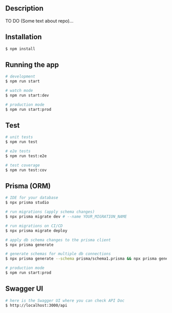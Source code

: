 
## Description

TO DO (Some text about repo)...

## Installation

```bash
$ npm install
```

## Running the app

```bash
# development
$ npm run start

# watch mode
$ npm run start:dev

# production mode
$ npm run start:prod
```

## Test

```bash
# unit tests
$ npm run test

# e2e tests
$ npm run test:e2e

# test coverage
$ npm run test:cov
```

## Prisma (ORM)
```bash
# IDE for your database
$ npx prisma studio 

# run migrations (apply schema changes)
$ npx prisma migrate dev # --name YOUR_MIGRATION_NAME

# run migrations on CI/CD
$ npx prisma migrate deploy

# apply db schema changes to the prisma client
$ npx prisma generate

# generate schemas for multiple db connections
$ npx prisma generate --schema prisma/schema1.prisma && npx prisma generate --schema prisma/schema2.prisma

# production mode
$ npm run start:prod
```

## Swagger UI
```bash
# here is the Swagger UI where you can check API Doc
$ http://localhost:3000/api
```
